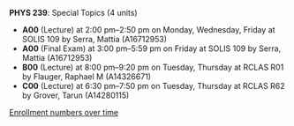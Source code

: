 **PHYS 239**: Special Topics (4 units)

- **A00** (Lecture) at 2:00 pm–2:50 pm on Monday, Wednesday, Friday at SOLIS 109 by Serra, Mattia (A16712953)
- **A00** (Final Exam) at 3:00 pm–5:59 pm on Friday at SOLIS 109 by Serra, Mattia (A16712953)
- **B00** (Lecture) at 8:00 pm–9:20 pm on Tuesday, Thursday at RCLAS R01 by Flauger, Raphael M (A14326671)
- **C00** (Lecture) at 6:30 pm–7:50 pm on Tuesday, Thursday at RCLAS R62 by Grover, Tarun (A14280115)

[Enrollment numbers over time](./PHYS239.tsv)
